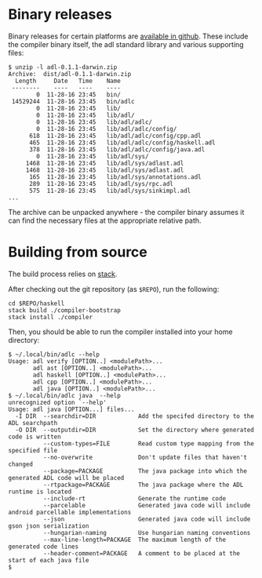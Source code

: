 # Binary releases

Binary releases for certain platforms are [available in github][releases]. These
include the compiler binary itself, the adl standard library and
various supporting files:

```
$ unzip -l adl-0.1.1-darwin.zip 
Archive:  dist/adl-0.1.1-darwin.zip
  Length     Date   Time    Name
 --------    ----   ----    ----
        0  11-28-16 23:45   bin/
 14529244  11-28-16 23:45   bin/adlc
        0  11-28-16 23:45   lib/
        0  11-28-16 23:45   lib/adl/
        0  11-28-16 23:45   lib/adl/adlc/
        0  11-28-16 23:45   lib/adl/adlc/config/
      618  11-28-16 23:45   lib/adl/adlc/config/cpp.adl
      465  11-28-16 23:45   lib/adl/adlc/config/haskell.adl
      378  11-28-16 23:45   lib/adl/adlc/config/java.adl
        0  11-28-16 23:45   lib/adl/sys/
     1468  11-28-16 23:45   lib/adl/sys/adlast.adl
     1468  11-28-16 23:45   lib/adl/sys/adlast.adl
      165  11-28-16 23:45   lib/adl/sys/annotations.adl
      289  11-28-16 23:45   lib/adl/sys/rpc.adl
      575  11-28-16 23:45   lib/adl/sys/sinkimpl.adl
...      
```

The archive can be unpacked anywhere - the compiler binary assumes it
can find the necessary files at the appropriate relative path.

# Building from source

The build process relies on [stack][].

After checking out the git repository (as `$REPO`), run the following:


```
cd $REPO/haskell
stack build ./compiler-bootstrap
stack install ./compiler
```

Then, you should be able to run the compiler installed into your home
directory:

```
$ ~/.local/bin/adlc --help
Usage: adl verify [OPTION..] <modulePath>...
       adl ast [OPTION..] <modulePath>...
       adl haskell [OPTION..] <modulePath>...
       adl cpp [OPTION..] <modulePath>...
       adl java [OPTION..] <modulePath>...
$ ~/.local/bin/adlc java  --help
unrecognized option `--help'
Usage: adl java [OPTION...] files...
  -I DIR  --searchdir=DIR            Add the specifed directory to the ADL searchpath
  -O DIR  --outputdir=DIR            Set the directory where generated code is written
          --custom-types=FILE        Read custom type mapping from the specified file
          --no-overwrite             Don't update files that haven't changed
          --package=PACKAGE          The java package into which the generated ADL code will be placed
          --rtpackage=PACKAGE        The java package where the ADL runtime is located
          --include-rt               Generate the runtime code
          --parcelable               Generated java code will include android parcellable implementations
          --json                     Generated java code will include gson json serialization
          --hungarian-naming         Use hungarian naming conventions
          --max-line-length=PACKAGE  The maximum length of the generated code lines
          --header-comment=PACKAGE   A comment to be placed at the start of each java file
$
```

[stack]: https://docs.haskellstack.org/en/stable/README/
[releases]: https://github.com/timbod7/adl/releases
